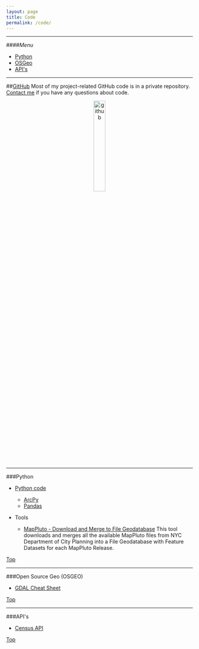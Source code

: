 ```yaml
---
layout: page
title: Code
permalink: /code/
---
```


---

####<a name="top"></a>*Menu*
* [Python](#python)
* [OSGeo](#osgeo)
* [API's](#api)


---

##[GitHub](https://github.com/nygeog)
Most of my project-related GitHub code is in a private repository. [Contact me](mailto:daniel.martin.sheehan@gmail.com) if you have any questions about code.

<center><a href="https://github.com/nygeog">
<img border="0" alt="github" src="https://assets-cdn.github.com/images/modules/open_graph/github-octocat.png" width="25%" height="25%">
</a></center>

---

###<a name="python"></a>Python
* [Python code](https://github.com/nygeog/python)
	* [ArcPy](https://github.com/nygeog/python/tree/master/arcpy)
	* [Pandas](https://github.com/nygeog/python/tree/master/pandas)
	
* Tools
	* <a name="mappluto"></a>[MapPluto - Download and Merge to File Geodatabase](https://github.com/nygeog/mappluto_to_fgdb) This tool downloads and merges all the available MapPluto files from NYC Department of City Planning into a File Geodatabase with Feature Datasets for each MapPluto Release. 

[Top](#top)
	
---
	
###<a name="osgeo"></a>Open Source Geo (OSGEO)
* [GDAL Cheat Sheet](https://github.com/nygeog/gdal-cheat-sheet) 

[Top](#top)

---
		
###<a name="api"></a>API's
* [Census API](https://github.com/nygeog/census_api)

[Top](#top)